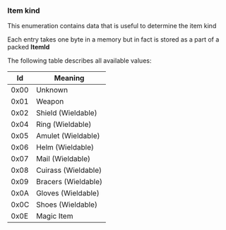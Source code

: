 ### Item kind

This enumeration contains data that is useful to determine the item kind

Each entry takes one byte in a memory but in fact is stored as a part of a packed **ItemId**

The following table describes all available values:

Id | Meaning
----|---------
 0x00 | Unknown
 0x01 | Weapon
 0x02 | Shield (Wieldable)
 0x04 | Ring (Wieldable)
 0x05 | Amulet (Wieldable)
 0x06 | Helm (Wieldable)
 0x07 | Mail (Wieldable)
 0x08 | Cuirass (Wieldable)
 0x09 | Bracers (Wieldable)
 0x0A | Gloves (Wieldable)
 0x0C | Shoes (Wieldable)
 0x0E | Magic Item
